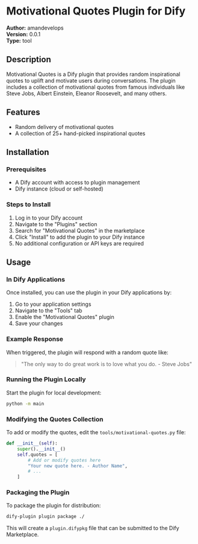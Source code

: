 # Motivational Quotes Plugin for Dify

**Author:** amandevelops  
**Version:** 0.0.1  
**Type:** tool

## Description

Motivational Quotes is a Dify plugin that provides random inspirational quotes to uplift and motivate users during conversations. The plugin includes a collection of motivational quotes from famous individuals like Steve Jobs, Albert Einstein, Eleanor Roosevelt, and many others.

## Features

- Random delivery of motivational quotes
- A collection of 25+ hand-picked inspirational quotes

## Installation

### Prerequisites

- A Dify account with access to plugin management
- Dify instance (cloud or self-hosted)

### Steps to Install

1. Log in to your Dify account
2. Navigate to the "Plugins" section
3. Search for "Motivational Quotes" in the marketplace
4. Click "Install" to add the plugin to your Dify instance
5. No additional configuration or API keys are required

## Usage

### In Dify Applications

Once installed, you can use the plugin in your Dify applications by:

1. Go to your application settings
2. Navigate to the "Tools" tab
3. Enable the "Motivational Quotes" plugin
4. Save your changes

### Example Response

When triggered, the plugin will respond with a random quote like:

> "The only way to do great work is to love what you do. - Steve Jobs"


### Running the Plugin Locally

Start the plugin for local development:

```bash
python -m main
```

### Modifying the Quotes Collection

To add or modify the quotes, edit the `tools/motivational-quotes.py` file:

```python
def __init__(self):
    super().__init__()
    self.quotes = [
        # Add or modify quotes here
        "Your new quote here. - Author Name",
        # ...
    ]
```

### Packaging the Plugin

To package the plugin for distribution:

```bash
dify-plugin plugin package ./
```

This will create a `plugin.difypkg` file that can be submitted to the Dify Marketplace.


